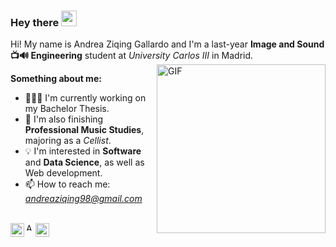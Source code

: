 ### Hey there <img src="https://media.giphy.com/media/hvRJCLFzcasrR4ia7z/giphy.gif" width="25px">

Hi! My name is Andrea Ziqing Gallardo and I'm a last-year **Image and Sound 📺🔊 Engineering** student at *University Carlos III* in Madrid.
<img align="right" alt="GIF" src="https://image.freepik.com/vector-gratis/chica-portatil-silla-concepto-independiente-o-estudio_113065-289.jpg" width="270" height="270" />

**Something about me:**

- 👩🏻‍💻 I'm currently working on my Bachelor Thesis.
- 🎻 I'm also finishing **Professional Music Studies**, majoring as a *Cellist*.
- 💡 I'm interested in **Software** and **Data Science**, as well as Web development.
- 📫 How to reach me: *andreaziqing98@gmail.com*

<br />

<a href="https://www.linkedin.com/in/andrezg98/">
  <img align="left" alt="Andrea's LinkedIN" width="22px" src="https://raw.githubusercontent.com/peterthehan/peterthehan/master/assets/linkedin.svg" />
</a>

<a href="https://www.kaggle.com/andreagallardo">
  <img align="left" alt="Andrea's Kaggle" width="12px" src="https://symbols.getvecta.com/stencil_86/5_kaggle-icon.bc8851495f.svg" />
</a>

<a href="https://open.spotify.com/user/andreaziqing?si=TARFI6zVQragWtegX3Wt0g">
  <img align="left" alt="Andrea's Spotify" width="22px" src="https://raw.githubusercontent.com/peterthehan/peterthehan/master/assets/spotify.svg" />
</a>
